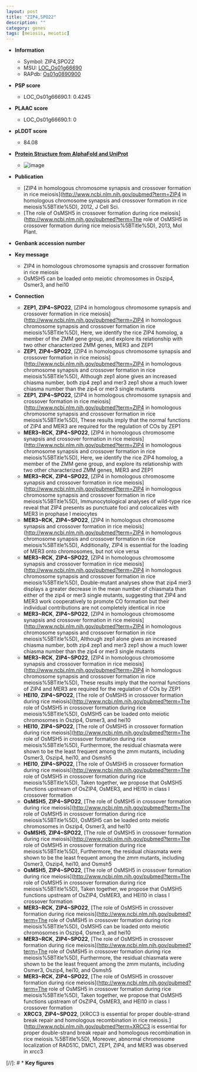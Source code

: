 ```yaml
---
layout: post
title: "ZIP4,SPO22"
description: ""
category: genes
tags: [meiosis, meiotic]
---
```


* **Information**  
    + Symbol: ZIP4,SPO22  
    + MSU: [LOC_Os01g66690](http://rice.plantbiology.msu.edu/cgi-bin/ORF_infopage.cgi?orf=LOC_Os01g66690)  
    + RAPdb: [Os01g0890900](http://rapdb.dna.affrc.go.jp/viewer/gbrowse_details/irgsp1?name=Os01g0890900)  

* **PSP score**  
    + LOC_Os01g66690.1: 0.4245 

* **PLAAC score**  
    + LOC_Os01g66690.1: 0 

* **pLDDT score**
    + 84.08

* **[Protein Structure from AlphaFold and UniProt](https://www.uniprot.org/uniprotkb/Q5N829/entry#structure)**
    + ![image](https://ricepsp.github.io/images/Q5/AF-Q5N829-F1.png)

* **Publication**  
    + [ZIP4 in homologous chromosome synapsis and crossover formation in rice meiosis](http://www.ncbi.nlm.nih.gov/pubmed?term=ZIP4 in homologous chromosome synapsis and crossover formation in rice meiosis%5BTitle%5D), 2012, J Cell Sci.
    + [The role of OsMSH5 in crossover formation during rice meiosis](http://www.ncbi.nlm.nih.gov/pubmed?term=The role of OsMSH5 in crossover formation during rice meiosis%5BTitle%5D), 2013, Mol Plant.

* **Genbank accession number**  

* **Key message**  
    + ZIP4 in homologous chromosome synapsis and crossover formation in rice meiosis
    + OsMSH5 can be loaded onto meiotic chromosomes in Oszip4, Osmer3, and hei10

* **Connection**  
    + __ZEP1__, __ZIP4~SPO22__, [ZIP4 in homologous chromosome synapsis and crossover formation in rice meiosis](http://www.ncbi.nlm.nih.gov/pubmed?term=ZIP4 in homologous chromosome synapsis and crossover formation in rice meiosis%5BTitle%5D), Here, we identify the rice ZIP4 homolog, a member of the ZMM gene group, and explore its relationship with two other characterized ZMM genes, MER3 and ZEP1
    + __ZEP1__, __ZIP4~SPO22__, [ZIP4 in homologous chromosome synapsis and crossover formation in rice meiosis](http://www.ncbi.nlm.nih.gov/pubmed?term=ZIP4 in homologous chromosome synapsis and crossover formation in rice meiosis%5BTitle%5D), Although zep1 alone gives an increased chiasma number, both zip4 zep1 and mer3 zep1 show a much lower chiasma number than the zip4 or mer3 single mutants
    + __ZEP1__, __ZIP4~SPO22__, [ZIP4 in homologous chromosome synapsis and crossover formation in rice meiosis](http://www.ncbi.nlm.nih.gov/pubmed?term=ZIP4 in homologous chromosome synapsis and crossover formation in rice meiosis%5BTitle%5D), These results imply that the normal functions of ZIP4 and MER3 are required for the regulation of COs by ZEP1
    + __MER3~RCK__, __ZIP4~SPO22__, [ZIP4 in homologous chromosome synapsis and crossover formation in rice meiosis](http://www.ncbi.nlm.nih.gov/pubmed?term=ZIP4 in homologous chromosome synapsis and crossover formation in rice meiosis%5BTitle%5D), Here, we identify the rice ZIP4 homolog, a member of the ZMM gene group, and explore its relationship with two other characterized ZMM genes, MER3 and ZEP1
    + __MER3~RCK__, __ZIP4~SPO22__, [ZIP4 in homologous chromosome synapsis and crossover formation in rice meiosis](http://www.ncbi.nlm.nih.gov/pubmed?term=ZIP4 in homologous chromosome synapsis and crossover formation in rice meiosis%5BTitle%5D), Immunocytological analyses of wild-type rice reveal that ZIP4 presents as punctuate foci and colocalizes with MER3 in prophase I meiocytes
    + __MER3~RCK__, __ZIP4~SPO22__, [ZIP4 in homologous chromosome synapsis and crossover formation in rice meiosis](http://www.ncbi.nlm.nih.gov/pubmed?term=ZIP4 in homologous chromosome synapsis and crossover formation in rice meiosis%5BTitle%5D), Additionally, ZIP4 is essential for the loading of MER3 onto chromosomes, but not vice versa
    + __MER3~RCK__, __ZIP4~SPO22__, [ZIP4 in homologous chromosome synapsis and crossover formation in rice meiosis](http://www.ncbi.nlm.nih.gov/pubmed?term=ZIP4 in homologous chromosome synapsis and crossover formation in rice meiosis%5BTitle%5D), Double-mutant analyses show that zip4 mer3 displays a greater decrease in the mean number of chiasmata than either of the zip4 or mer3 single mutants, suggesting that ZIP4 and MER3 work cooperatively to promote CO formation but their individual contributions are not completely identical in rice
    + __MER3~RCK__, __ZIP4~SPO22__, [ZIP4 in homologous chromosome synapsis and crossover formation in rice meiosis](http://www.ncbi.nlm.nih.gov/pubmed?term=ZIP4 in homologous chromosome synapsis and crossover formation in rice meiosis%5BTitle%5D), Although zep1 alone gives an increased chiasma number, both zip4 zep1 and mer3 zep1 show a much lower chiasma number than the zip4 or mer3 single mutants
    + __MER3~RCK__, __ZIP4~SPO22__, [ZIP4 in homologous chromosome synapsis and crossover formation in rice meiosis](http://www.ncbi.nlm.nih.gov/pubmed?term=ZIP4 in homologous chromosome synapsis and crossover formation in rice meiosis%5BTitle%5D), These results imply that the normal functions of ZIP4 and MER3 are required for the regulation of COs by ZEP1
    + __HEI10__, __ZIP4~SPO22__, [The role of OsMSH5 in crossover formation during rice meiosis](http://www.ncbi.nlm.nih.gov/pubmed?term=The role of OsMSH5 in crossover formation during rice meiosis%5BTitle%5D), OsMSH5 can be loaded onto meiotic chromosomes in Oszip4, Osmer3, and hei10
    + __HEI10__, __ZIP4~SPO22__, [The role of OsMSH5 in crossover formation during rice meiosis](http://www.ncbi.nlm.nih.gov/pubmed?term=The role of OsMSH5 in crossover formation during rice meiosis%5BTitle%5D), Furthermore, the residual chiasmata were shown to be the least frequent among the zmm mutants, including Osmer3, Oszip4, hei10, and Osmsh5
    + __HEI10__, __ZIP4~SPO22__, [The role of OsMSH5 in crossover formation during rice meiosis](http://www.ncbi.nlm.nih.gov/pubmed?term=The role of OsMSH5 in crossover formation during rice meiosis%5BTitle%5D), Taken together, we propose that OsMSH5 functions upstream of OsZIP4, OsMER3, and HEI10 in class I crossover formation
    + __OsMSH5__, __ZIP4~SPO22__, [The role of OsMSH5 in crossover formation during rice meiosis](http://www.ncbi.nlm.nih.gov/pubmed?term=The role of OsMSH5 in crossover formation during rice meiosis%5BTitle%5D), OsMSH5 can be loaded onto meiotic chromosomes in Oszip4, Osmer3, and hei10
    + __OsMSH5__, __ZIP4~SPO22__, [The role of OsMSH5 in crossover formation during rice meiosis](http://www.ncbi.nlm.nih.gov/pubmed?term=The role of OsMSH5 in crossover formation during rice meiosis%5BTitle%5D), Furthermore, the residual chiasmata were shown to be the least frequent among the zmm mutants, including Osmer3, Oszip4, hei10, and Osmsh5
    + __OsMSH5__, __ZIP4~SPO22__, [The role of OsMSH5 in crossover formation during rice meiosis](http://www.ncbi.nlm.nih.gov/pubmed?term=The role of OsMSH5 in crossover formation during rice meiosis%5BTitle%5D), Taken together, we propose that OsMSH5 functions upstream of OsZIP4, OsMER3, and HEI10 in class I crossover formation
    + __MER3~RCK__, __ZIP4~SPO22__, [The role of OsMSH5 in crossover formation during rice meiosis](http://www.ncbi.nlm.nih.gov/pubmed?term=The role of OsMSH5 in crossover formation during rice meiosis%5BTitle%5D), OsMSH5 can be loaded onto meiotic chromosomes in Oszip4, Osmer3, and hei10
    + __MER3~RCK__, __ZIP4~SPO22__, [The role of OsMSH5 in crossover formation during rice meiosis](http://www.ncbi.nlm.nih.gov/pubmed?term=The role of OsMSH5 in crossover formation during rice meiosis%5BTitle%5D), Furthermore, the residual chiasmata were shown to be the least frequent among the zmm mutants, including Osmer3, Oszip4, hei10, and Osmsh5
    + __MER3~RCK__, __ZIP4~SPO22__, [The role of OsMSH5 in crossover formation during rice meiosis](http://www.ncbi.nlm.nih.gov/pubmed?term=The role of OsMSH5 in crossover formation during rice meiosis%5BTitle%5D), Taken together, we propose that OsMSH5 functions upstream of OsZIP4, OsMER3, and HEI10 in class I crossover formation
    + __XRCC3__, __ZIP4~SPO22__, [XRCC3 is essential for proper double-strand break repair and homologous recombination in rice meiosis.](http://www.ncbi.nlm.nih.gov/pubmed?term=XRCC3 is essential for proper double-strand break repair and homologous recombination in rice meiosis.%5BTitle%5D), Moreover, abnormal chromosome localization of RAD51C, DMC1, ZEP1, ZIP4, and MER3 was observed in xrcc3

[//]: # * **Key figures**  


